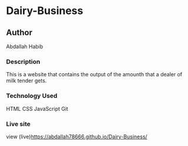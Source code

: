 # Dairy-Business
## Author
Abdallah Habib
### Description
This is a website that contains the output of the amounth that a dealer of milk tender gets.

### Technology Used
HTML
CSS
JavaScript
Git
### Live site
view (live)https://abdallah78666.github.io/Dairy-Business/